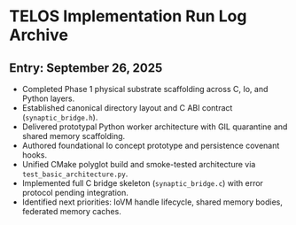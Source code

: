 # TELOS Implementation Run Log Archive

## Entry: September 26, 2025
- Completed Phase 1 physical substrate scaffolding across C, Io, and Python layers.
- Established canonical directory layout and C ABI contract (`synaptic_bridge.h`).
- Delivered prototypal Python worker architecture with GIL quarantine and shared memory scaffolding.
- Authored foundational Io concept prototype and persistence covenant hooks.
- Unified CMake polyglot build and smoke-tested architecture via `test_basic_architecture.py`.
- Implemented full C bridge skeleton (`synaptic_bridge.c`) with error protocol pending integration.
- Identified next priorities: IoVM handle lifecycle, shared memory bodies, federated memory caches.
